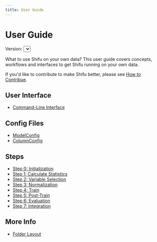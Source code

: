 ```yaml
---
title: User Guide
---
```


User Guide
=================

Version: <select id="guide-version"></select>

What to use Shifu on your own data?  This user guide covers concepts, workflows and interfaces to get Shifu running on your own data. 

If you'd like to contribute to make Shifu better, please see [How to Contribue](/project/about/#how-to-contribute).

User Interface
--------------

* [Command-Line Interface](../cli)

Config Files
------------


* [ModelConfig](../modelconfig)
* [ColumnConfig](../columnconfig)

Steps
---------

* [Step 0: Initialization](../init)
* [Step 1: Calculate Statistics](../stats)
* [Step 2: Variable Selection](../varselect)
* [Step 3: Normalization](../normalize)
* [Step 4: Train](../train)
* [Step 5: Post-Train](../posttrain)
* [Step 6: Evaluation](../eval)
* [Step 7: Integration](../integration)

More Info
---------

* [Folder Layout](../layout)




